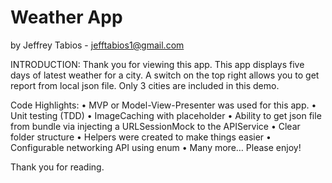 # Weather App


by Jeffrey Tabios - jefftabios1@gmail.com


INTRODUCTION:
Thank you for viewing this app.
This app displays five days of latest weather for a city.
A switch on the top right allows you to get report from local json file.
Only 3 cities are included in this demo.

Code Highlights:
    •    MVP or Model-View-Presenter was used for this app.
    •    Unit testing (TDD)
    •    ImageCaching with placeholder
    •    Ability to get json file from bundle via injecting a URLSessionMock to the APIService
    •    Clear folder structure
    •    Helpers were created to make things easier
    •    Configurable networking API using enum
    •    Many more… Please enjoy!
    

Thank you for reading.













